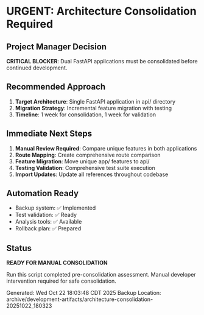 # URGENT: Architecture Consolidation Required

## Project Manager Decision
**CRITICAL BLOCKER**: Dual FastAPI applications must be consolidated before continued development.

## Recommended Approach
1. **Target Architecture**: Single FastAPI application in api/ directory
2. **Migration Strategy**: Incremental feature migration with testing
3. **Timeline**: 1 week for consolidation, 1 week for validation

## Immediate Next Steps
1. **Manual Review Required**: Compare unique features in both applications
2. **Route Mapping**: Create comprehensive route comparison
3. **Feature Migration**: Move unique app/ features to api/
4. **Testing Validation**: Comprehensive test suite execution
5. **Import Updates**: Update all references throughout codebase

## Automation Ready
- Backup system: ✅ Implemented
- Test validation: ✅ Ready
- Analysis tools: ✅ Available
- Rollback plan: ✅ Prepared

## Status
**READY FOR MANUAL CONSOLIDATION**

Run this script completed pre-consolidation assessment.
Manual developer intervention required for safe consolidation.

Generated: Wed Oct 22 18:03:48 CDT 2025
Backup Location: archive/development-artifacts/architecture-consolidation-20251022_180323
